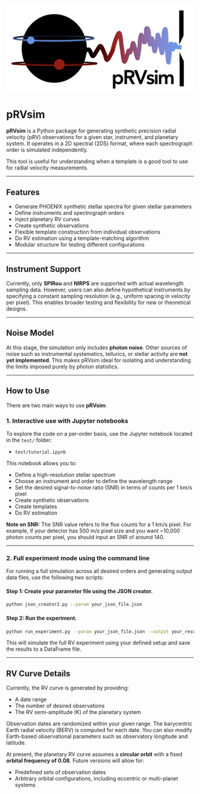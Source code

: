 ![My Image](logo.png) 
# pRVsim

**pRVsim** is a Python package for generating synthetic precision radial velocity (pRV) observations for a given star, instrument, and planetary system. It operates in a 2D spectral (2DS) format, where each spectrograph order is simulated independently.

This tool is useful for understanding when a template is a good tool to use for radial velocity measurements.

---

## Features

- Generate PHOENIX synthetic stellar spectra for given stellar parameters
- Define instruments and spectrograph orders
- Inject planetary RV curves
- Create synthetic observations
- Flexible template construction from individual observations
- Do RV estimation using a template-matching algorithm
- Modular structure for testing different configurations

---

## Instrument Support

Currently, only **SPIRou** and **NIRPS** are supported with actual wavelength sampling data. However, users can also define hypothetical instruments by specifying a constant sampling resolution (e.g., uniform spacing in velocity per pixel). This enables broader testing and flexibility for new or theoretical designs.

---

## Noise Model

At this stage, the simulation only includes **photon noise**. Other sources of noise such as instrumental systematics, tellurics, or stellar activity are **not yet implemented**. This makes pRVsim ideal for isolating and understanding the limits imposed purely by photon statistics.

---

## How to Use

There are two main ways to use **pRVsim**:

### 1. Interactive use with Jupyter notebooks

To explore the code on a per-order basis, use the Jupyter notebook located in the `test/` folder:

- `test/tutorial.ipynb`

This notebook allows you to:
- Define a high-resolution stellar spectrum
- Choose an instrument and order to define the wavelength range
- Set the desired signal-to-noise ratio (SNR) in terms of counts per 1 km/s pixel
- Create synthetic observations
- Create templates
- Do RV estimation

**Note on SNR:** The SNR value refers to the flux counts for a 1 km/s pixel. For example, if your detector has 500 m/s pixel size and you want ~10,000 photon counts per pixel, you should input an SNR of around 140.

---

### 2. Full experiment mode using the command line

For running a full simulation across all desired orders and generating output data files, use the following two scripts:

#### Step 1: Create your parameter file using the JSON creator.

```bash
python json_creator2.py --param your_json_file.json
```

#### Step 2: Run the experiment.

```bash
python run_experiment.py --param your_json_file.json --output your_results_file.df
```

This will simulate the full RV experiment using your defined setup and save the results to a DataFrame file.

---

## RV Curve Details

Currently, the RV curve is generated by providing:
- A date range
- The number of desired observations
- The RV semi-amplitude (K) of the planetary system

Observation dates are randomized within your given range. The barycentric Earth radial velocity (BERV) is computed for each date. You can also modify Earth-based observational parameters such as observatory longitude and latitude.

At present, the planetary RV curve assumes a **circular orbit** with a fixed **orbital frequency of 0.08**. Future versions will allow for:
- Predefined sets of observation dates
- Arbitrary orbital configurations, including eccentric or multi-planet systems
